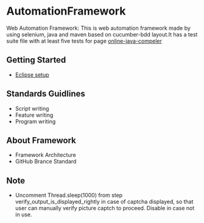 # AutomationFramework
Web Automation Framework: This is web automation framework made by using selenium, java and maven based on cucumber-bdd layout.It has a test suite file with at least five tests for page 
    <a href="https://www.jdoodle.com/online-java-compiler" target="_blank">online-java-compeler</a>


<h2>Getting Started</h2>
<ul>
  <li>
    <a href="tbd" target="_blank">Eclipse setup</a>
  </li>
</ul>

<h2>Standards Guidlines</h2>
<ul>
  <li>Script writing</li>
  <li>Feature writing</li>
  <li>Program writing</li>
</ul>

<h2>About Framework</h2>
<ul>
  <li>Framework Architecture</li>
  <li>GitHub Brance Standard</li>
</ul>

<h2>Note</h2>
<ul>
	<li>Uncomment Thread.sleep(1000) from step verify_output_is_displayed_rightly in case of captcha displayed, so that user can manually verify picture captch to proceed. Disable in case not in use.</li>
</ul>



